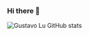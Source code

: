 ### Hi there 👋

![Gustavo Lu GitHub stats](https://github-readme-stats.vercel.app/api?username=Gustavo-Lu&show_icons=true&theme=radical)
